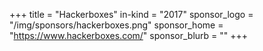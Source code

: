 +++
title = "Hackerboxes"
in-kind = "2017"
sponsor_logo = "/img/sponsors/hackerboxes.png"
sponsor_home = "https://www.hackerboxes.com/"
sponsor_blurb = ""
+++
